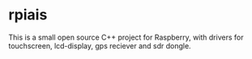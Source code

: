 # rpiais

This is a small open source C++ project for Raspberry, with drivers for touchscreen, lcd-display, gps reciever and sdr dongle.
